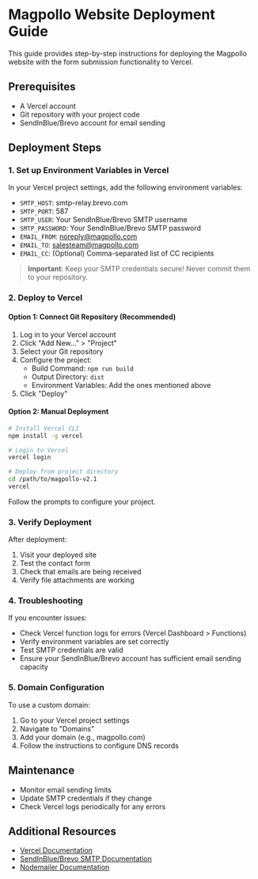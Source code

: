 # Magpollo Website Deployment Guide

This guide provides step-by-step instructions for deploying the Magpollo website with the form submission functionality to Vercel.

## Prerequisites

- A Vercel account
- Git repository with your project code
- SendInBlue/Brevo account for email sending

## Deployment Steps

### 1. Set up Environment Variables in Vercel

In your Vercel project settings, add the following environment variables:

- `SMTP_HOST`: smtp-relay.brevo.com
- `SMTP_PORT`: 587
- `SMTP_USER`: Your SendInBlue/Brevo SMTP username
- `SMTP_PASSWORD`: Your SendInBlue/Brevo SMTP password
- `EMAIL_FROM`: noreply@magpollo.com
- `EMAIL_TO`: salesteam@magpollo.com
- `EMAIL_CC`: (Optional) Comma-separated list of CC recipients

> **Important**: Keep your SMTP credentials secure! Never commit them to your repository.

### 2. Deploy to Vercel

#### Option 1: Connect Git Repository (Recommended)

1. Log in to your Vercel account
2. Click "Add New..." > "Project"
3. Select your Git repository
4. Configure the project:
   - Build Command: `npm run build`
   - Output Directory: `dist`
   - Environment Variables: Add the ones mentioned above
5. Click "Deploy"

#### Option 2: Manual Deployment

```bash
# Install Vercel CLI
npm install -g vercel

# Login to Vercel
vercel login

# Deploy from project directory
cd /path/to/magpollo-v2.1
vercel
```

Follow the prompts to configure your project.

### 3. Verify Deployment

After deployment:

1. Visit your deployed site
2. Test the contact form
3. Check that emails are being received
4. Verify file attachments are working

### 4. Troubleshooting

If you encounter issues:

- Check Vercel function logs for errors (Vercel Dashboard > Functions)
- Verify environment variables are set correctly
- Test SMTP credentials are valid
- Ensure your SendInBlue/Brevo account has sufficient email sending capacity

### 5. Domain Configuration

To use a custom domain:

1. Go to your Vercel project settings
2. Navigate to "Domains"
3. Add your domain (e.g., magpollo.com)
4. Follow the instructions to configure DNS records

## Maintenance

- Monitor email sending limits
- Update SMTP credentials if they change
- Check Vercel logs periodically for any errors

## Additional Resources

- [Vercel Documentation](https://vercel.com/docs)
- [SendInBlue/Brevo SMTP Documentation](https://help.brevo.com/hc/en-us/articles/209462765-Set-up-and-use-SMTP-relay)
- [Nodemailer Documentation](https://nodemailer.com/) 